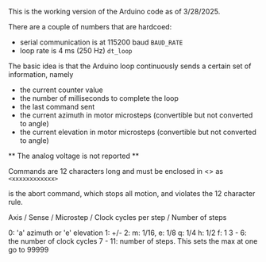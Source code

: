 This is the working version of the Arduino code as of 3/28/2025.  

There are a couple of numbers that are hardcoed:
- serial communication is at 115200 baud `BAUD_RATE`
- loop rate is 4 ms (250 Hz) `dt_loop`

The basic idea is that the Arduino loop continuously sends a certain set of information, namely
- the current counter value
- the number of milliseconds to complete the loop
- the last command sent
- the current azimuth in motor microsteps (convertible but not converted to angle)
- the current elevation in motor microsteps (convertible but not converted to angle)

** The analog voltage is not reported **

Commands are 12 characters long and must be enclosed in <> as `<xxxxxxxxxxxx>`

<X> is the abort command, which stops all motion, and violates the 12 character rule.

Axis / Sense / Microstep / Clock cycles per step / Number of steps

0: 'a' azimuth or 'e' elevation
1: +/-
2: m: 1/16, e: 1/8 q: 1/4 h: 1/2 f: 1
3 - 6: the number of clock cycles 
7 - 11: number of steps.  This sets the max at one go to 99999



